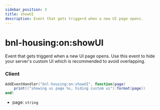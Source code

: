 ```yaml
---
sidebar_position: 3
title: showUI
description: Event that gets triggerd when a new UI page opens.
---
```


# bnl-housing&#58;on&#58;showUI

Event that gets triggerd when a new UI page opens. Use this event to hide your server's custom UI which is recommended to avoid overlapping.

### Client

```lua
AddEventHandler("bnl-housing:on:showUI", function(page)
    print(("showing ui page %s, hiding custom ui"):format(page))
end)
```

- page: `string`
